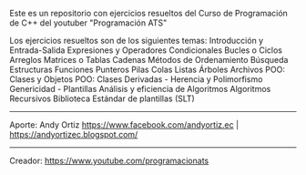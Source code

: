 Este es un repositorio con ejercicios resueltos del Curso de Programación de C++ del youtuber "Programación ATS"

Los ejercicios resueltos son de los siguientes temas:
Introducción y Entrada-Salida
Expresiones y Operadores
Condicionales
Bucles o Ciclos
Arreglos
Matrices o Tablas
Cadenas
Métodos de Ordenamiento
Búsqueda
Estructuras
Funciones
Punteros
Pilas
Colas
Listas
Árboles
Archivos
POO: Clases y Objetos
POO: Clases Derivadas - Herencia y Polimorfismo
Genericidad - Plantillas
Análisis y eficiencia de Algoritmos
Algoritmos Recursivos
Biblioteca Estándar de plantillas (SLT)
_____________________________________________________________
Aporte: Andy Ortiz https://www.facebook.com/andyortiz.ec | https://andyortizec.blogspot.com/
_____________________________________________________________
Creador: https://www.youtube.com/programacionats
